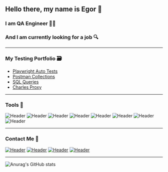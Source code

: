 ## Hello there, my name is Egor  :wave: 
### I am QA Engineer  :technologist: 
### And I am currently looking for a job  :mag:
---------------------------------------------------------------------

### My Testing Portfolio  :card_file_box:

 - [Playwright Auto Tests](https://github.com/egorsoroka8/saucelabs)
 - [Postman Collections](https://www.postman.com/egorsoroka/workspace/dummy-api/overview)
 - [SQL Queries](https://github.com/egorsoroka8/SQL)
 - [Charles Proxy](https://github.com/egorsoroka8/charlesproxy)



 

-----------------------------------------------------------------------


### Tools  :hammer:
![Header](https://img.shields.io/badge/Jira-D3D3D3?style=for-the-badge&logo=jira&logoColor=136be1)
![Header](https://img.shields.io/badge/JAVASCRIPT-D3D3D3?style=for-the-badge&logo=javascript&logoColor=090909)
![Header](https://img.shields.io/badge/Postman-D3D3D3?style=for-the-badge&logo=postman&logoColor=f76935)
![Header](https://img.shields.io/badge/git-D3D3D3?style=for-the-badge&logo=git&logoColor=090909)
![Header](https://img.shields.io/badge/Playwright-D3D3D3?style=for-the-badge&logo=playwright&logoColor=090909)
![Header](https://img.shields.io/badge/PostgreSQL-D3D3D3?style=for-the-badge&logo=postgresql&logoColor=090909)
![Header](https://img.shields.io/badge/DevTools-D3D3D3?style=for-the-badge&logo=googlechrome&logoColor=2674f2)
![Header](https://img.shields.io/badge/Charles_Proxy-D3D3D3?style=for-the-badge&)


-------------------------------------------------------------------------
### Contact Me  :memo:
[![Header](https://img.shields.io/badge/Telegram-D3D3D3?style=for-the-badge&logo=telegram&logoColor=31a5db)](https://t.me/egorsoroka)
[![Header](https://img.shields.io/badge/Linkedin-D3D3D3?style=for-the-badge&logo=linkedin&logoColor=0073b1)](https://www.linkedin.com/in/egorsoroka8/)
[![Header](https://img.shields.io/badge/Instagram-D3D3D3?style=for-the-badge&logo=instagram&logoColor=FF00FF)](https://www.instagram.com/egorsoroka/)
[![Header](https://img.shields.io/badge/Twitter-D3D3D3?style=for-the-badge&logo=twitter&logoColor=1c96e8)](https://twitter.com/egorsoroka_)


-------------------------------------------------------------------------

![Anurag's GitHub stats](https://github-readme-stats.vercel.app/api?username=egorsoroka8&show_icons=true&theme=swift)
